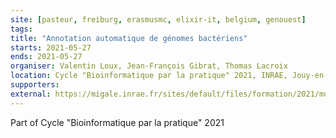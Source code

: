 ```yaml
---
site: [pasteur, freiburg, erasmusmc, elixir-it, belgium, genouest]
tags:
title: "Annotation automatique de génomes bactériens"
starts: 2021-05-27
ends: 2021-05-27
organiser: Valentin Loux, Jean-François Gibrat, Thomas Lacroix
location: Cycle "Bioinformatique par la pratique" 2021, INRAE, Jouy-en-Josas, France
supporters:
external: https://migale.inrae.fr/sites/default/files/formation/2021/module9.pdf
---
```


Part of Cycle "Bioinformatique par la pratique" 2021
